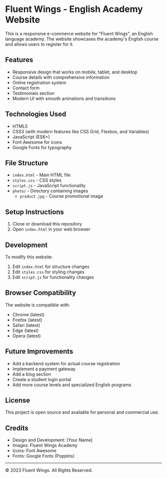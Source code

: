 # Fluent Wings - English Academy Website

This is a responsive e-commerce website for "Fluent Wings", an English language academy. The website showcases the academy's English course and allows users to register for it.

## Features

- Responsive design that works on mobile, tablet, and desktop
- Course details with comprehensive information
- Online registration system
- Contact form
- Testimonials section
- Modern UI with smooth animations and transitions

## Technologies Used

- HTML5
- CSS3 (with modern features like CSS Grid, Flexbox, and Variables)
- JavaScript (ES6+)
- Font Awesome for icons
- Google Fonts for typography

## File Structure

- `index.html` - Main HTML file
- `styles.css` - CSS styles
- `script.js` - JavaScript functionality
- `photo/` - Directory containing images
  - `product.jpg` - Course promotional image

## Setup Instructions

1. Clone or download this repository
2. Open `index.html` in your web browser

## Development

To modify this website:

1. Edit `index.html` for structure changes
2. Edit `styles.css` for styling changes
3. Edit `script.js` for functionality changes

## Browser Compatibility

The website is compatible with:
- Chrome (latest)
- Firefox (latest)
- Safari (latest)
- Edge (latest)
- Opera (latest)

## Future Improvements

- Add a backend system for actual course registration
- Implement a payment gateway
- Add a blog section
- Create a student login portal
- Add more course levels and specialized English programs

## License

This project is open source and available for personal and commercial use.

## Credits

- Design and Development: [Your Name]
- Images: Fluent Wings Academy
- Icons: Font Awesome
- Fonts: Google Fonts (Poppins)

---

© 2023 Fluent Wings. All Rights Reserved. 